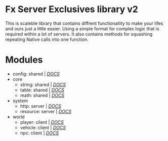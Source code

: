 # **Fx Server Exclusives library v2**
This is scaleble library that contains diffrent functionallity to make your lifes and ours just a little easier. Using a simple format for complex logic that is required within a lot of servers. It also contains methods for squashing repeating Native calls into one function.

# Modules
- config: shared | [_DOCS_](https://github.com/fxserver-exclusives/fsx-api/blob/master/docs/config.md)
- core
	- string: shared | [_DOCS_](https://github.com/fxserver-exclusives/fsx-api/blob/master/docs/core/string.md)
	- table: shared | [_DOCS_](https://github.com/fxserver-exclusives/fsx-api/blob/master/docs/core/table.md)
	- math: shared | [_DOCS_](https://github.com/fxserver-exclusives/fsx-api/blob/master/docs/core/math.md)
- system
	- http: server | [_DOCS_](https://github.com/fxserver-exclusives/fsx-api/blob/master/docs/system/http.md)
	- resource: server | [_DOCS_](https://github.com/fxserver-exclusives/fsx-api/blob/master/docs/system/resource.md)
- world
	- player: client | [_DOCS_](https://github.com/fxserver-exclusives/fsx-api/blob/master/docs/world/player.md)
	- vehicle: client | [_DOCS_](https://github.com/fxserver-exclusives/fsx-api/blob/master/docs/world/vehicle.md)
	- npc: client | [_DOCS_](https://github.com/fxserver-exclusives/fsx-api/blob/master/docs/world/npc.md)